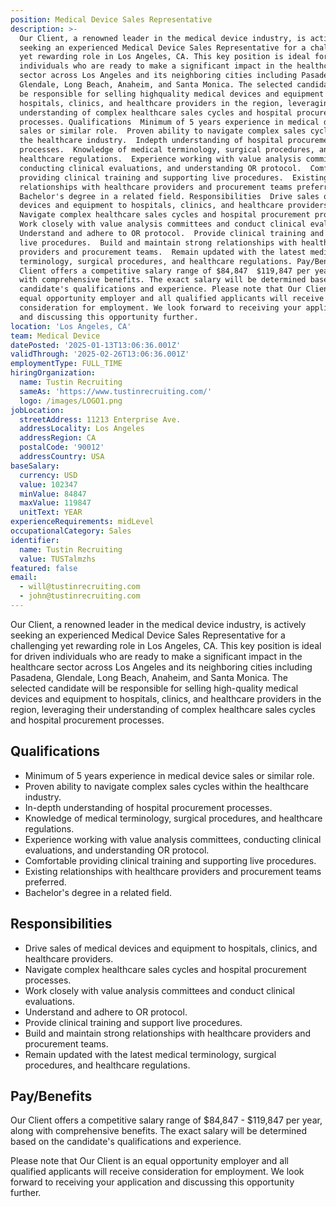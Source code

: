 ```yaml
---
position: Medical Device Sales Representative
description: >-
  Our Client, a renowned leader in the medical device industry, is actively
  seeking an experienced Medical Device Sales Representative for a challenging
  yet rewarding role in Los Angeles, CA. This key position is ideal for driven
  individuals who are ready to make a significant impact in the healthcare
  sector across Los Angeles and its neighboring cities including Pasadena,
  Glendale, Long Beach, Anaheim, and Santa Monica. The selected candidate will
  be responsible for selling highquality medical devices and equipment to
  hospitals, clinics, and healthcare providers in the region, leveraging their
  understanding of complex healthcare sales cycles and hospital procurement
  processes. Qualifications  Minimum of 5 years experience in medical device
  sales or similar role.  Proven ability to navigate complex sales cycles within
  the healthcare industry.  Indepth understanding of hospital procurement
  processes.  Knowledge of medical terminology, surgical procedures, and
  healthcare regulations.  Experience working with value analysis committees,
  conducting clinical evaluations, and understanding OR protocol.  Comfortable
  providing clinical training and supporting live procedures.  Existing
  relationships with healthcare providers and procurement teams preferred. 
  Bachelor's degree in a related field. Responsibilities  Drive sales of medical
  devices and equipment to hospitals, clinics, and healthcare providers. 
  Navigate complex healthcare sales cycles and hospital procurement processes. 
  Work closely with value analysis committees and conduct clinical evaluations. 
  Understand and adhere to OR protocol.  Provide clinical training and support
  live procedures.  Build and maintain strong relationships with healthcare
  providers and procurement teams.  Remain updated with the latest medical
  terminology, surgical procedures, and healthcare regulations. Pay/Benefits Our
  Client offers a competitive salary range of $84,847  $119,847 per year, along
  with comprehensive benefits. The exact salary will be determined based on the
  candidate's qualifications and experience. Please note that Our Client is an
  equal opportunity employer and all qualified applicants will receive
  consideration for employment. We look forward to receiving your application
  and discussing this opportunity further.
location: 'Los Angeles, CA'
team: Medical Device
datePosted: '2025-01-13T13:06:36.001Z'
validThrough: '2025-02-26T13:06:36.001Z'
employmentType: FULL_TIME
hiringOrganization:
  name: Tustin Recruiting
  sameAs: 'https://www.tustinrecruiting.com/'
  logo: /images/LOGO1.png
jobLocation:
  streetAddress: 11213 Enterprise Ave.
  addressLocality: Los Angeles
  addressRegion: CA
  postalCode: '90012'
  addressCountry: USA
baseSalary:
  currency: USD
  value: 102347
  minValue: 84847
  maxValue: 119847
  unitText: YEAR
experienceRequirements: midLevel
occupationalCategory: Sales
identifier:
  name: Tustin Recruiting
  value: TUSTalmzhs
featured: false
email:
  - will@tustinrecruiting.com
  - john@tustinrecruiting.com
---
```




Our Client, a renowned leader in the medical device industry, is actively seeking an experienced Medical Device Sales Representative for a challenging yet rewarding role in Los Angeles, CA. This key position is ideal for driven individuals who are ready to make a significant impact in the healthcare sector across Los Angeles and its neighboring cities including Pasadena, Glendale, Long Beach, Anaheim, and Santa Monica. The selected candidate will be responsible for selling high-quality medical devices and equipment to hospitals, clinics, and healthcare providers in the region, leveraging their understanding of complex healthcare sales cycles and hospital procurement processes.

## Qualifications
- Minimum of 5 years experience in medical device sales or similar role.
- Proven ability to navigate complex sales cycles within the healthcare industry.
- In-depth understanding of hospital procurement processes.
- Knowledge of medical terminology, surgical procedures, and healthcare regulations.
- Experience working with value analysis committees, conducting clinical evaluations, and understanding OR protocol.
- Comfortable providing clinical training and supporting live procedures.
- Existing relationships with healthcare providers and procurement teams preferred.
- Bachelor's degree in a related field.

## Responsibilities
- Drive sales of medical devices and equipment to hospitals, clinics, and healthcare providers.
- Navigate complex healthcare sales cycles and hospital procurement processes.
- Work closely with value analysis committees and conduct clinical evaluations.
- Understand and adhere to OR protocol.
- Provide clinical training and support live procedures.
- Build and maintain strong relationships with healthcare providers and procurement teams.
- Remain updated with the latest medical terminology, surgical procedures, and healthcare regulations.

## Pay/Benefits
Our Client offers a competitive salary range of $84,847 - $119,847 per year, along with comprehensive benefits. The exact salary will be determined based on the candidate's qualifications and experience. 

Please note that Our Client is an equal opportunity employer and all qualified applicants will receive consideration for employment. We look forward to receiving your application and discussing this opportunity further.
